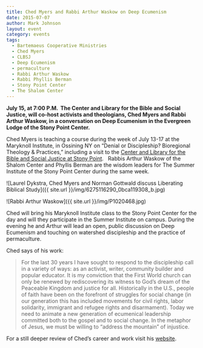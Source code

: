 ```yaml
---
title: Ched Myers and Rabbi Arthur Waskow on Deep Ecumenism
date: 2015-07-07
author: Mark Johnson
layout: event
category: events
tags:
  - Bartemaeus Cooperative Ministries
  - Ched Myers
  - CLBSJ
  - Deep Ecumenism
  - permaculture
  - Rabbi Arthur Waskow
  - Rabbi Phyllis Berman
  - Stony Point Center
  - The Shalom Center
---
```

**July 15, at 7:00 P.M.  The Center and Library for the Bible and Social Justice, will co-host activists and theologians, Ched Myers and Rabbi Arthur Waskow, in a conversation on Deep Ecumenism in the Evergreen Lodge of the Stony Point Center.**

Ched Myers is teaching a course during the week of July 13-17 at the Maryknoll Institute, in Ossining NY on “Denial or Discipleship? Bioregional Theology & Practices,” including a visit to the [Center and Library for the Bible and Social Justice at Stony Point](http://clbsj.org/).   Rabbis Arthur Waskow of the Shalom Center and Phyllis Berman are the wisdom leaders for The Summer Institute of the Stony Point Center during the same week.

![Laurel Dykstra, Ched Myers and Norman Gottwald discuss Liberating Biblical Study]({{ site.url }}/img/6275116290_0bca119308_b.jpg)

![Rabbi Arthur Waskow]({{ site.url }}/img/P1020468.jpg)

Ched will bring his Maryknoll Institute class to the Stony Point Center for the day and will they participate in the Summer Institute on campus. During the evening he and Arthur will lead an open, public discussion on Deep Ecumenism and touching on watershed discipleship and the practice of permaculture.

Ched says of his work:

>For the last 30 years I have sought to respond to the discipleship call in a variety of ways: as an activist, writer, community builder and popular educator. It is my conviction that the First World church can only be renewed by rediscovering its witness to God’s dream of the Peaceable Kingdom and justice for all. Historically in the U.S., people of faith have been on the forefront of struggles for social change (in our generation this has included movements for civil rights, labor solidarity, immigrant and refugee rights and disarmament). Today we need to animate a new generation of ecumenical leadership committed both to the gospel and to social change. In the metaphor of Jesus, we must be willing to “address the mountain” of injustice.

For a still deeper review of Ched’s career and work visit his [website](http://www.chedmyers.org/ched-myers-life-and-activism).
